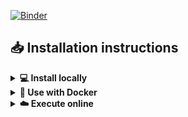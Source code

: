 [![Binder](https://mybinder.org/badge_logo.svg)](https://mybinder.org/v2/gh/agahkarakuzu/sunrise/HEAD)

## 📥 Installation instructions 

<details><summary> <b>💻 Install locally</b> </font> </summary><br>

### MATLAB

You can execute the scripts in this repository in MATLAB > `R2016b`. Tested in `R2018b`.

Required toolboxes: 
- Image processing toolbox

### Octave

The scripts in this repository are Octave >`v4.0.3` compatible. Tested in `v4.2.2.`. 
Required packages:
- Image 

#### Octave installation instructions 

##### OSX 

1. Open your terminal. Skip steps 2 and 3 if you have  [`Homebrew`](https://brew.sh/) 
installed already.
2. `sudo xcode-select --install`
3. Follow [Homebrew's installation instructions](https://brew.sh/).
4. Ensure that the `brew` is up to date:
   `brew update`
5. Install Octave 
   `brew install octave` 

If you prefer other package managers such as MacPorts or Spack, please visit 
[Octave's official wiki page](http://wiki.octave.org/Octave_for_macOS) for instructions.

##### Ubuntu 

You can simply install Octave by 

```
sudo apt-add-repository ppa:octave/stable
sudo apt-get update
sudo apt-get install octave
```

Detailed instructions are available at [Octave's official wiki page](https://wiki.octave.org/Octave_for_Debian_systems).

##### Windows

Please follow the instructions on [Octave's official wiki page](https://wiki.octave.org/Octave_for_Microsoft_Windows#:~:text=Installers%20for%20Microsoft%20Windows,html%20under%20the%20Windows%20tab.).

#### To use Octave in Jupyter Notebooks 

1. Make sure that you have Octave installed. 
2. If you have Conda/Jupyter/pip installed, go to step 4.
3. Download the [Anaconda Installer](https://www.anaconda.com/products/individual) and install it.
4. Install [Octave kernel](https://pypi.org/project/octave-kernel/): 
   ```
   pip install octave_kernel
   ```
5. Run `jupyter notebook` in your terminal. `Octave` should appear on the list
   for creating a new notebook. 

#### To use MATLAB in Jupyter Notebooks 

1. If you dont have Anaconda installed, please download the [Anaconda Installer](https://www.anaconda.com/products/individual) and install it.
2. Setup the MATLAB Engine API for Python 
   * Open a terminal 
   * Navigate to your MATLAB root folder. To find out the root dir, you can run 
     `matlabroot` command in MATLAB. 
   * In the MATLAB root directory:
     ```
     cd extern/engines/python
     python setup.py install
     ```
3. In terminal run:
   
   ```
   pip install imatlab
   python -mimatlab install
   ```
4. Run `jupyter notebook` in your terminal. `MATLAB` should appear on the list
   for creating a new notebook. 

</details>

<details><summary> <b>🐳 Use with Docker</b> </font> </summary><br>

If you have Docker installed on your computer and running, you can run the code 
in the same environment described in this repository. 

### Option-1: Use `repo2docker` 

1. Simply install `repo2docker` from pyPI: 
```
pip install jupyter-repo2docker
```
2. Run the following command in your terminal:
```
jupyter-repo2docker https://github.com/agahkarakuzu/eda_organized
```

After building (it might take a while!), it should output in your terminal 
something like:

```
Copy/paste this URL into your browser when you connect for the first time,
    to login with a token:
        http://0.0.0.0:36511/?token=f94f8fabb92e22f5bfab116c382b4707fc2cade56ad1ace0
```

This should start a Jupyter session on your browser and make all the resources 
you see when you [launch a Binder](https://mybinder.org/v2/gh/agahkarakuzu/eda_organized/master) for this repository. 

To re-use your container built by repo2docker, do the following: 

1. Run `docker images` command and copy the `IMAGE ID` to your clipboard 
2. Run the following command to start the container:
```
docker run -it --rm -p 8888:8888 `PASTE IMAGE ID HERE` jupyter notebook --ip 0.0.0.0
```

### Option 2: Use Docker image built by this repo

This repository builds and pushes its own Docker images on every release! 

You can see the available versions [here](https://hub.docker.com/r/agahkarakuzu/brainhack20). I will give the instructions for the 
latest version: 

1. Pull the docker image
```
docker pull agahkarakuzu/brainhack20:latest
```
2. Start the container
```
docker run -it --rm -p 8888:8888 agahkarakuzu/brainhack20:latest
```

</details>

<details><summary> <b>☁️ Execute online</b> </font> </summary><br>

[![Binder](https://mybinder.org/badge_logo.svg)](https://mybinder.org/v2/gh/agahkarakuzu/eda_organized/master)

</details>
